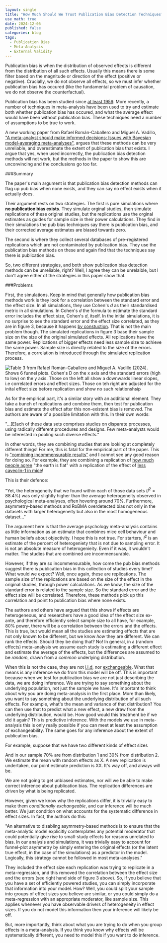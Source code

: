 ```yaml
---
layout: single
title: "How Much Should We Trust Publication Bias Detection Techniques?"
use_math: true
date: 2024-12-05
published: false
categories: blog
tags:
  - Publication Bias
  - Meta-Analysis
  - External Validity
---
```


Publication bias is when the distribution of observed effects is different from the distribution of all such effects. Usually this means there is some filter based on the magnitude or direction of the effect (positive or negative). Crucially, we do not observe all effects, so we must infer whether publication bias has occured (like the fundamental problem of causation, we do not observe the counterfactual).

Publication bias has been studied since [at least 1959](https://anthonychigney.github.io/home/blog/first-study-pub-bias/). More recently, a number of techniques in meta-analysis have been used to try and estimate both whether publication bias has occured, and what the average effect would have been without publication bias. These techniques need a number of assumptions to be true to work.

A new working paper from Rafael Román-Caballero and Miguel A. Vadillo, ["A meta-analyst should make informed decisions: Issues with Bayesian model-averaging meta-analyses"](https://osf.io/preprints/metaarxiv/tm7dv), argues that these methods can be very unreliable, and overestimate the extent of publication bias that exists. I argue that yes, when used incorrectly, the publication bias detection methods will not work, but the methods in the paper to show this are unconvincing and the conclusions go too far.


###Summary

The paper's main argument is that publication bias detection methods can flag up pub bias when none exists, and they can say no effect exists when it actually does.

Their argument rests on two strategies. The first is pure simulations where **no publication bias exists**. They simulate orginal studies, then simulate replications of these original studies, but the replications use the orginal estimates as guides for sample size in their power calculations. They find in their simulations the pub bias techniques say there is publication bias, and their corrected average estimates are biased towards zero. 

The second is where they collect several databases of pre-registered replications which are not contaminated by publication bias. They use the publication bias methods on these and again find that the techniques say there is publication bias. 

So, two different strategies, and both show publication bias detection methods can be unreliable, right? Well, I agree they can be unrelaible, but I don't agree either of the strategies in this paper show that. 


###Problems

First, the simulations. Keep in mind that generally how publication bias methods work is they look for a correlation between the standard error and the effect size. In all simulations, they use Cohen's $d$ as their standardised metric in all simulations. In Cohen's $d$ the formula to estimate the standard error includes the effect size, Cohen's $d$, itself. In the initial simulations, it is no surprise to see the standard error and the effect size correlated, as they are in figure 3, because it happens [by constuction](https://anthonychigney.github.io/home/blog/CohensD-and-pub-bias/). That is not the main problem though. The simulated replications in figure 3 base their sample size on the size of the original simulated effects. All replications have the same power. Replications of bigger effects need less sample size to achieve the same power. Sample size is directly related to the size of the errors. Therefore, a correlation is introduced through the simulated replication process. 


![Table 3 from Rafael Román-Caballero and Miguel A. Vadillo (2024). Shows 6 funnel plots. Cohen's D on the x axis and the standard errors (high to low) on the y axis. Those on the left all show a downwards linear slopes, i.e correlated errors and effect sizes. Those on teh right are adjusted for the inital effect size before replication and show no such relationshsip](/home/assets/blogassets/fig3pubbias.PNG)


As for the empirical part, it's a similar story with an additional element. They take a bunch of replications and combine them, then test for publication bias and estimate the effect after this non-existent bias is removed. The authors are aware of a possible limitation with this. In their own words:

"...[E]ach of these data sets comprises studies on
disparate processes, using radically different procedures and
designs. Few meta-analysts would be interested in pooling
such diverse effects." 

In other words, they are combining studies that are looking at completely different things! For me, this is fatal for the empirical part of the paper. This is ["combining incommensurable results"](https://datacolada.org/105) and I cannot see any good reason for doing so. For example, they are combining a replication of [how much people agree](https://www.tandfonline.com/doi/full/10.1080/0951508042000202354) "the earth is flat" with a replication of the effect of [less caveolin-1 in mice](https://www.cell.com/cell/fulltext/S0092-8674(11)00645-3?_returnURL=https%3A%2F%2Flinkinghub.elsevier.com%2Fretrieve%2Fpii%2FS0092867411006453%3Fshowall%3Dtrue)!

This is their defence:

"Yet, the heterogeneity that we found
within each of those data sets ($I^2$ = 88.4%) was only slightly
higher than the average heterogeneity observed in
psychological meta-analyses, often hovering around 70%.
Furthermore, asymmetry-based methods and RoBMA
overdetected bias not only in the datasets with larger
heterogeneity but also in the most homogeneous dataset..." 

The argument here is that the average psychology meta-analysis contains as little information as an estimate that combines mice cell behaviour and human beliefs about objectivity. I hope this is not true. For starters, $I^2$ is an estimate of the percent of heterogeniety that is not due to sampling error. It is not an absolute measure of heterogenieity. Even if it was, it wouldn't matter. The studies that are combined are incommensurable.

However, if they are so incommensurable, how come the pub bias methods suggest there is publication bias in this collection of studies every time? What would we expect? Well, once again, these are replications. The sample size of the replications are based on the size of the effect in the original studies, through power calculations. As we know, the size of the standard error is related to the sample size. So the standard error and the effect size will be correlated. Therefore, these methods pick up this correlation and point to publication bias where none exists. 

The authors and others have argued that this shows if effects are heterogeneous, and researchers have a good idea of the effect size ex-ante, and therefore efficiently select sample size to all have, for example, 80% power, there will be a correlation between the errors and the effects. This is true, but would mean all the studies are estimating effects that are not only known to be different, but we know *how* they are different. We can rank the effects. Should they be doing that? No! In general, in a (random effects) meta-analysis we assume each study is estimating a different effect and estimate the average of the effects, but the differences are assumed to be *random*, drawn from a *common* underlying distribution. 

When this is not the case, they are not [i.i.d](https://en.wikipedia.org/wiki/Independent_and_identically_distributed_random_variables), nor [exchangeable](https://www.uv.es/~bernardo/Exchangeability.pdf). What that means is any inference we do from this model will be off. This is important because when we test for publication bias we are not just describing the data, we are doing inference. We are trying to say something about the underlying population, not just the sample we have. It's important to think about why you are doing meta-analysis in the first place. More than likely, you want to say something about the underlying distribution of all such effects. For example, what's the mean and variance of that distribution? You can then use that to predict what a new effect, a new draw from the underlying distribution, would be. How good would this treatment be if we did it again? This is predictive inference. With the models we use in meta-analysis this is only really possible if you can meet at least the assumption of exchangeability. The same goes for any inference about the extent of publication bias. 




For example, suppose that we have two different kinds of effect sizes

And in our sample 70% are from distribution 1 and 30% from distribution 2. We estimate the mean with random effects as X. A new replication is undertaken, our point estimate prediction is XX. It's way off, and always will be. 

We are not going to get unbiased estimates, nor will we be able to make correct inference about publication bias. The replication differences are driven by what is being replicated.



However, given we know why the replications differ, it is trivially easy to make them *conditionally exchangeable*, and our inference will be much better. We just condition on what accounts for the systematic difference in effect sizes. In fact, the authors do this:

"An alternative to disabling asymmetry-based methods is to
ensure that the meta-analytic model explicitly contemplates
any potential moderator that could potentially give rise to
small-study effects for reasons unrelated to bias. In our
analysis and simulations, it was trivially easy to account for
funnel-plot asymmetry by simply entering the original effects
(or the latent true effect, in the case of the simulations) as a
predictor in the model. Logically, this strategy cannot be
followed in most meta-analyses."

They included the effect size each replication was trying to replicate in a meta-regression, and this removed the correlation between the effect size and the errors (see right hand side of figure 3 above). So, if you believe that you have a set of efficiently powered studies, you can simply incorporate that information into your model. How? Well, you could split your sample into groups of effect sizes you believe are similar, or you could simply do a meta-regression with an appropriate moderator, like sample size. This applies whenever you have observable drivers of heterogeneity in effect sizes. If you do not model this information then your inference will likely be off. 

But, more importantly, think about what you are trying to do when you group effects in a meta-analysis. If you think you know why effects will be systematically different, you need to model this if you want to do inference.  
